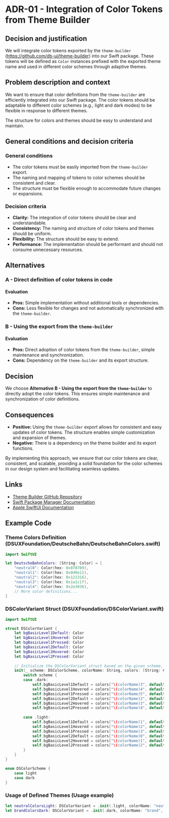 # ADR-01 - Integration of Color Tokens from Theme Builder

## Decision and justification

We will integrate color tokens exported by
the `theme-builder` (https://github.com/db-ui/theme-builder) into our Swift
package. These tokens will be defined as `Color` instances prefixed with the
exported theme name and used in different color schemes through adaptive themes.

## Problem description and context

We want to ensure that color definitions from the `theme-builder` are
efficiently integrated into our Swift package. The color tokens should be
adaptable to different color schemes (e.g., light and dark modes) to be flexible
in response to different themes.

The structure for colors and themes should be easy to understand and maintain.

## General conditions and decision criteria

### General conditions

* The color tokens must be easily imported from the `theme-builder` export.
* The naming and mapping of tokens to color schemes should be consistent and
  clear.
* The structure must be flexible enough to accommodate future changes or
  expansions.

### Decision criteria

* **Clarity:** The integration of color tokens should be clear and
  understandable.
* **Consistency:** The naming and structure of color tokens and themes should be
  uniform.
* **Flexibility:** The structure should be easy to extend.
* **Performance:** The implementation should be performant and should not
  consume unnecessary resources.

## Alternatives

### A - Direct definition of color tokens in code

#### Evaluation

* **Pros:** Simple implementation without additional tools or dependencies.
* **Cons:** Less flexible for changes and not automatically synchronized with
  the `theme-builder`.

### B - Using the export from the `theme-builder`

#### Evaluation

* **Pros:** Direct adoption of color tokens from the `theme-builder`, simple
  maintenance and synchronization.
* **Cons:** Dependency on the `theme-builder` and its export structure.

## Decision

We choose **Alternative B - Using the export from the `theme-builder`** to
directly adopt the color tokens. This ensures simple maintenance and
synchronization of color definitions.

## Consequences

* **Positive:** Using the `theme-builder` export allows for consistent and easy
  updates of color tokens. The structure enables simple customization and
  expansion of themes.
* **Negative:** There is a dependency on the theme builder and its export
  functions.

By implementing this approach, we ensure that our color tokens are clear,
consistent, and scalable, providing a solid foundation for the color schemes in
our design system and facilitating seamless updates.

## Links

* [Theme Builder GitHub Repository](https://github.com/db-ui/theme-builder)
* [Swift Package Manager Documentation](https://www.swift.org/documentation/package-manager/)
* [Apple SwiftUI Documentation](https://developer.apple.com/documentation/swiftui/)

## Example Code

### Theme Colors Definition (DSUXFoundation/DeutscheBahn/DeutscheBahnColors.swift)

```swift
import SwiftUI

let DeutscheBahnColors: [String: Color] = [
    "neutral0": Color(hex: 0x070709),
    "neutral1": Color(hex: 0x0d0e11),
    "neutral2": Color(hex: 0x121316),
    "neutral3": Color(hex: 0x1a1c1f),
    "neutral4": Color(hex: 0x2e3036),
    // More color definitions...
]
```

### DSColorVariant Struct (DSUXFoundation/DSColorVariant.swift)

```swift
import SwiftUI

struct DSColorVariant {
    let bgBasicLevel1Default: Color
    let bgBasicLevel1Hovered: Color
    let bgBasicLevel1Pressed: Color
    let bgBasicLevel2Default: Color
    let bgBasicLevel2Hovered: Color
    let bgBasicLevel2Pressed: Color
    
    // Initialize the DSColorVariant struct based on the given scheme, colorName and theme colors
    init(_ scheme: DSColorScheme, colorName: String, colors: [String: Color]) {
        switch scheme {
        case .dark:
            self.bgBasicLevel1Default = colors["\(colorName)3", default: .clear]
            self.bgBasicLevel1Hovered = colors["\(colorName)4", default: .clear]
            self.bgBasicLevel1Pressed = colors["\(colorName)5", default: .clear]
            self.bgBasicLevel2Default = colors["\(colorName)2", default: .clear]
            self.bgBasicLevel2Hovered = colors["\(colorName)3", default: .clear]
            self.bgBasicLevel2Pressed = colors["\(colorName)4", default: .clear]
          
        case .light:
            self.bgBasicLevel1Default = colors["\(colorName)1", default: .clear]
            self.bgBasicLevel1Hovered = colors["\(colorName)2", default: .clear]
            self.bgBasicLevel1Pressed = colors["\(colorName)3", default: .clear]
            self.bgBasicLevel2Default = colors["\(colorName)0", default: .clear]
            self.bgBasicLevel2Hovered = colors["\(colorName)1", default: .clear]
            self.bgBasicLevel2Pressed = colors["\(colorName)2", default: .clear]
        }
    }
}

enum DSColorScheme {
    case light
    case dark
}
```

### Usage of Defined Themes (Usage example)

```swift
let neutralColorsLight: DSColorVariant = .init(.light, colorName: "neutral", colors: colors)
let brandColorsDark: DSColorVariant = .init(.dark, colorName: "brand", colors: colors)
```
